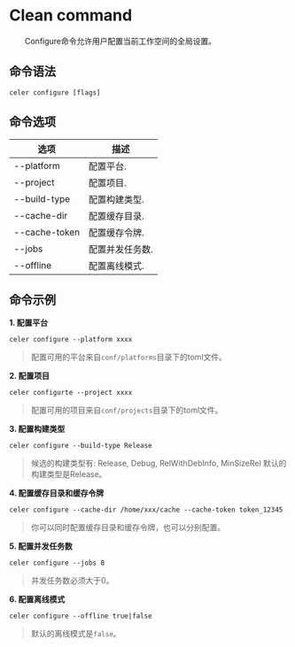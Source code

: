 # Clean command

&emsp;&emsp;Configure命令允许用户配置当前工作空间的全局设置。

## 命令语法

```shell
celer configure [flags]
```

## 命令选项

| 选项	        | 描述                                          |
| ----------------- | -----------------------------------------|
| --platform	    | 配置平台.	                                |
| --project 	    | 配置项目.	                                |
| --build-type	    | 配置构建类型.	                            |
| --cache-dir       | 配置缓存目录.                             |
| --cache-token	    | 配置缓存令牌.                             |
| --jobs            | 配置并发任务数.                           |
| --offline         | 配置离线模式.                             |

## 命令示例

**1. 配置平台**
 
```shell
celer configure --platform xxxx
```

>配置可用的平台来自`conf/platforms`目录下的toml文件。

**2. 配置项目**

```shell
celer configurte --project xxxx
```

>配置可用的项目来自`conf/projects`目录下的toml文件。

**3. 配置构建类型**

```shell
celer configure --build-type Release
```

>候选的构建类型有: Release, Debug, RelWithDebInfo, MinSizeRel
>默认的构建类型是Release。

**4. 配置缓存目录和缓存令牌**

```shell
celer configure --cache-dir /home/xxx/cache --cache-token token_12345
```

>你可以同时配置缓存目录和缓存令牌，也可以分别配置。

**5. 配置并发任务数**

```shell
celer configure --jobs 8
```

>并发任务数必须大于0。

**6. 配置离线模式**

```shell
celer configure --offline true|false
```

> 默认的离线模式是`false`。